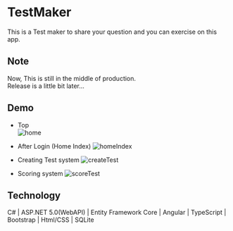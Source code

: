 # TestMaker
This is a Test maker to share your question and you can exercise on this app.

## Note
Now, This is still in the middle of production.  
Release is a little bit later...

## Demo
* Top  
![home](https://user-images.githubusercontent.com/63548353/118270478-16f6dc00-b4fb-11eb-948b-c7ddfa09c7c9.png)  

* After Login (Home Index)
![homeIndex](https://user-images.githubusercontent.com/63548353/118271481-4b1ecc80-b4fc-11eb-825c-7837cf57c732.png)

* Creating Test system
![createTest](https://user-images.githubusercontent.com/63548353/118270287-caab9c00-b4fa-11eb-9c5a-8715ce7eafd0.png)  

* Scoring system
![scoreTest](https://user-images.githubusercontent.com/63548353/118271319-0f840280-b4fc-11eb-8dd7-562e711d9760.png)  

## Technology
C# | ASP.NET 5.0(WebAPI) | Entity Framework Core | Angular | TypeScript | Bootstrap | Html/CSS | SQLite
